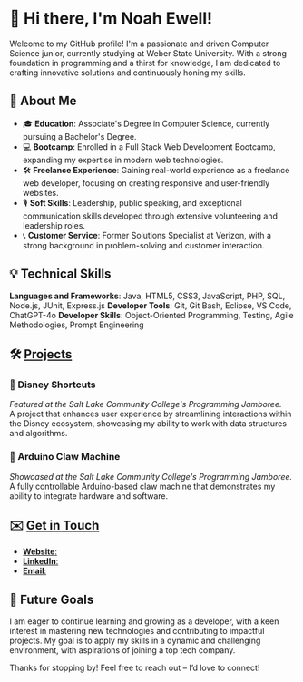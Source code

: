 # 👋 Hi there, I'm Noah Ewell!

Welcome to my GitHub profile! I'm a passionate and driven Computer Science junior, currently studying at Weber State University. With a strong foundation in programming and a thirst for knowledge, I am dedicated to crafting innovative solutions and continuously honing my skills.

## 🚀 About Me

- 🎓 **Education**: Associate's Degree in Computer Science, currently pursuing a Bachelor's Degree.
- 💻 **Bootcamp**: Enrolled in a Full Stack Web Development Bootcamp, expanding my expertise in modern web technologies.
- 🛠 **Freelance Experience**: Gaining real-world experience as a freelance web developer, focusing on creating responsive and user-friendly websites.
- 🎙 **Soft Skills**: Leadership, public speaking, and exceptional communication skills developed through extensive volunteering and leadership roles.
- 📞 **Customer Service**: Former Solutions Specialist at Verizon, with a strong background in problem-solving and customer interaction.

## 💡 Technical Skills

**Languages and Frameworks**: Java, HTML5, CSS3, JavaScript, PHP, SQL, Node.js, JUnit, Express.js
**Developer Tools**: Git, Git Bash, Eclipse, VS Code, ChatGPT-4o
**Developer Skills**: Object-Oriented Programming, Testing, Agile Methodologies, Prompt Engineering

## 🛠️ [Projects](https://noahsnook.me/projects/projects.html)

### 🌟 Disney Shortcuts
*Featured at the Salt Lake Community College's Programming Jamboree.*  
A project that enhances user experience by streamlining interactions within the Disney ecosystem, showcasing my ability to work with data structures and algorithms.

### 🤖 Arduino Claw Machine
*Showcased at the Salt Lake Community College's Programming Jamboree.*  
A fully controllable Arduino-based claw machine that demonstrates my ability to integrate hardware and software.

## ✉️ [Get in Touch](https://noahsnook.me/contact/contact.html)

- [**Website**: ](https://noahsnook.me)
- [**LinkedIn**: ](https://www.linkedin.com/in/noahewell)
- [**Email**: ](mailto:noahewell.life@gmail.com)

## 🎯 Future Goals

I am eager to continue learning and growing as a developer, with a keen interest in mastering new technologies and contributing to impactful projects. My goal is to apply my skills in a dynamic and challenging environment, with aspirations of joining a top tech company.

Thanks for stopping by! Feel free to reach out – I’d love to connect!
